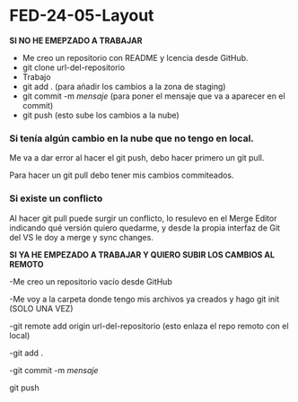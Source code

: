 # FED-24-05-Layout

**SI NO HE EMEPZADO A TRABAJAR**

- Me creo un repositorio con README y lcencia desde GitHub.
- git clone url-del-repositorio
- Trabajo
- git add . (para añadir los cambios a la zona de staging)
- git commit -m *mensaje* (para poner el mensaje que va a aparecer en el commit)
- git push (esto sube los cambios a la nube)

### Si tenía algún cambio en la nube que no tengo en local.

Me va a dar error al hacer el git push, debo hacer primero un git pull.

Para hacer un git pull debo tener mis cambios commiteados.

### Si existe un conflicto

Al hacer git pull puede surgir un conflicto, lo resulevo en el Merge Editor indicando qué versión quiero quedarme, y desde la propia interfaz de Git del VS le doy a merge y sync changes.

**SI YA HE EMPEZADO A TRABAJAR Y QUIERO SUBIR LOS CAMBIOS AL REMOTO**

-Me creo un repositorio vacío desde GitHub

-Me voy a la carpeta donde tengo mis archivos ya creados y hago git init (SOLO UNA VEZ)

-git remote add origin url-del-repositorio (esto enlaza el repo remoto con el local)

-git add .

-git commit -m *mensaje*

git push
